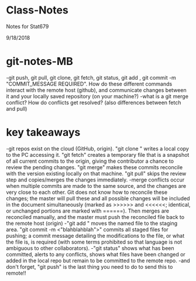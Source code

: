 # Class-Notes
Notes for Stat679

9/18/2018
# git-notes-MB
-git push, git pull, git clone, git fetch, git status, git add <filename>, git commit -m "COMMIT_MESSAGE REQUIRED". How do
these different commands interact with the remote host (github), and communicate changes between it and your locally saved repository (on your machine?)
-what is a git merge conflict? How do conflicts get resolved? (also differences between fetch and pull)

# key takeaways
-git repos exist on the cloud (GitHub, origin). "git clone <url>" writes a local copy to the PC accessing it. "git fetch" creates a temporary file that is a snapshot of all current commits to the
origin, giving the contributor a chance to review the pending changes. "git merge" makes these commits reconcile with the version existing locally on that machine. "git pull" skips the review step and
copies/merges the changes immediately.
-merge conflicts occur when multiple commits are made to the same source, and the changes are very close to each other. Git does not know how to reconcile these changes; the master will pull these and
all possible changes will be included in the document simultaneously (marked as >>>>>> and <<<<<<; identical, or unchanged portions are marked with ======). Then merges are reconciled manually, and the
master must push the reconciled file back to the remote host (origin)
-"git add <filename>" moves the named file to the staging area. "git commit -m <"blahblahblah">" commits all staged files for pushing; a commit message detailing the modifications to the file, or what
the file is, is required (with some terms prohibited so that language is not ambiguous to other collaborators).
-"git status" shows what has been committed, alerts to any conflicts, shows what files have been changed or added in the local repo but remain to be committed to the remote repo.
-and don't forget, "git push" is the last thing you need to do to send this to remote!!






